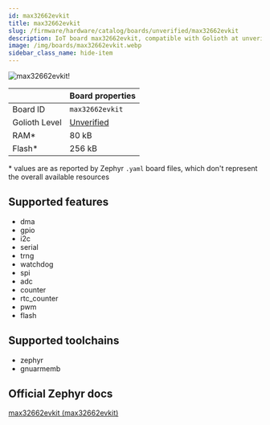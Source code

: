 ```yaml
---
id: max32662evkit
title: max32662evkit
slug: /firmware/hardware/catalog/boards/unverified/max32662evkit
description: IoT board max32662evkit, compatible with Golioth at unverified level.
image: /img/boards/max32662evkit.webp
sidebar_class_name: hide-item
---
```


[//]: # (This is an auto-generated file, do not edit! Changes to it will be lost upon re-generation)

![max32662evkit!](/img/boards/max32662evkit.webp "max32662evkit")

|                | Board properties     |
| -------------  | -------------------- |
| Board ID       | `max32662evkit` |
| Golioth Level  | [Unverified](/firmware/hardware#unverified-boards) |
| RAM*           | 80 kB |
| Flash*         | 256 kB |

\* values are as reported by Zephyr `.yaml` board files, which don't represent the overall available resources



## Supported features

* dma
* gpio
* i2c
* serial
* trng
* watchdog
* spi
* adc
* counter
* rtc_counter
* pwm
* flash

## Supported toolchains

* zephyr
* gnuarmemb

## Official Zephyr docs

[max32662evkit (max32662evkit)](https://docs.zephyrproject.org/latest/boards/adi/max32662evkit/doc/index.html)
